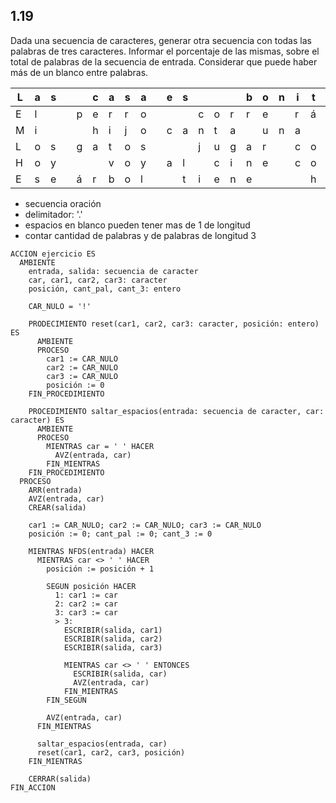 ## 1.19
Dada una secuencia de caracteres, generar otra secuencia con todas las palabras de tres caracteres. Informar
el porcentaje de las mismas, sobre el total de palabras de la secuencia de entrada. Considerar que puede haber más
de un blanco entre palabras.

| L | a | s |   |   | c | a | s | a |   | e | s |   |   |   | b | o | n | i | t | a |   | y |   |   | g | r | a | n | d | e | . |
|---|---|---|---|---|---|---|---|---|---|---|---|---|---|---|---|---|---|---|---|---|---|---|---|---|---|---|---|---|---|---|---|
| E | l |   |   | p | e | r | r | o |   |   |   | c | o | r | r | e |   | r | á | p | i | d | o |   | e | n |   | p | a | r | q | u | e | . |
| M | i |   |   |   | h | i | j | o |   | c | a | n | t | a |   | u | n | a |   |   | c | a | n | c | i | ó | n |   | f | e | l | i | z | . |
| L | o | s |   | g | a | t | o | s |   |   |   | j | u | g | a | r |   | c | o | n |   |   |   | l | a | n | a |   | r | o | j | a | . |
| H | o | y |   |   |   | v | o | y |   | a | l |   | c | i | n | e |   | c | o | n |   | a | m | i | g | o | s |   |   | m | í | o | s | . |
| E | s | e |   | á | r | b | o | l |   |   | t | i | e | n | e |   |   |   | h | o | j | a | s |   | v | e | r | d | e | s | . |

- secuencia oración
- delimitador: '.'
- espacios en blanco pueden tener mas de 1 de longitud
- contar cantidad de palabras y de palabras de longitud 3

```
ACCION ejercicio ES
  AMBIENTE
    entrada, salida: secuencia de caracter
    car, car1, car2, car3: caracter
    posición, cant_pal, cant_3: entero

    CAR_NULO = '!'

    PRODECIMIENTO reset(car1, car2, car3: caracter, posición: entero) ES
      AMBIENTE
      PROCESO
        car1 := CAR_NULO
        car2 := CAR_NULO
        car3 := CAR_NULO
        posición := 0
    FIN_PROCEDIMIENTO

    PROCEDIMIENTO saltar_espacios(entrada: secuencia de caracter, car: caracter) ES
      AMBIENTE
      PROCESO
        MIENTRAS car = ' ' HACER
          AVZ(entrada, car)
        FIN_MIENTRAS
    FIN_PROCEDIMIENTO
  PROCESO
    ARR(entrada)
    AVZ(entrada, car)
    CREAR(salida)

    car1 := CAR_NULO; car2 := CAR_NULO; car3 := CAR_NULO
    posición := 0; cant_pal := 0; cant_3 := 0

    MIENTRAS NFDS(entrada) HACER
      MIENTRAS car <> ' ' HACER
        posición := posición + 1

        SEGUN posición HACER
          1: car1 := car
          2: car2 := car
          3: car3 := car
          > 3:
            ESCRIBIR(salida, car1)
            ESCRIBIR(salida, car2)
            ESCRIBIR(salida, car3)

            MIENTRAS car <> ' ' ENTONCES
              ESCRIBIR(salida, car)
              AVZ(entrada, car)
            FIN_MIENTRAS
        FIN_SEGUN

        AVZ(entrada, car)
      FIN_MIENTRAS

      saltar_espacios(entrada, car)
      reset(car1, car2, car3, posición)
    FIN_MIENTRAS

    CERRAR(salida)
FIN_ACCION
```
